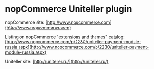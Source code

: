 ﻿nopCommerce Uniteller plugin
===========

nopCommerce site: [http://www.nopcommerce.com](http://www.nopcommerce.com)


Listing on nopCommerce "extensions and themes" catalog: [http://www.nopcommerce.com/p/2230/uniteller-payment-module-russia.aspx](http://www.nopcommerce.com/p/2230/uniteller-payment-module-russia.aspx)


Uniteller site: [http://uniteller.ru/](http://uniteller.ru/)
